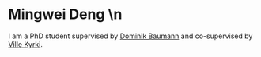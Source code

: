 # Mingwei Deng \n
I am a PhD student supervised by [Dominik Baumann](https://baumanndominik.github.io/) and co-supervised by [Ville Kyrki](https://www.aalto.fi/en/people/ville-kyrki).
